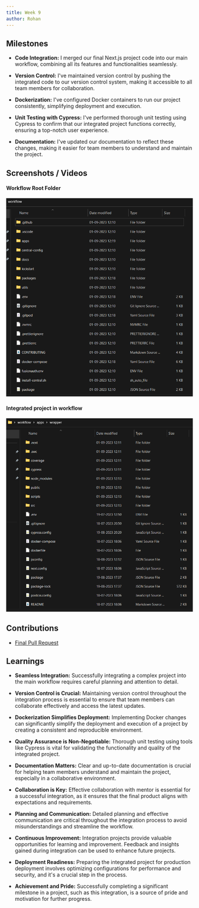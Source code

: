 ```yaml
---
title: Week 9
author: Rohan
---
```


## Milestones
- **Code Integration:** I merged our final Next.js project code into our main workflow, combining all its features and functionalities seamlessly.

- **Version Control:** I've maintained version control by pushing the integrated code to our version control system, making it accessible to all team members for collaboration.

- **Dockerization:** I've configured Docker containers to run our project consistently, simplifying deployment and execution.

- **Unit Testing with Cypress:** I've performed thorough unit testing using Cypress to confirm that our integrated project functions correctly, ensuring a top-notch user experience.

- **Documentation:** I've updated our documentation to reflect these changes, making it easier for team members to understand and maintain the project.

## Screenshots / Videos 
#### Workflow Root Folder 
![Workflow Root Folder](../assets/workflow-root-folder.png)

#### Integrated project in workflow 
![Integrated project in workflow](../assets/Integrated-project.png)
## Contributions

- [Final Pull Request](https://github.com/Samagra-Development/workflow/pull/78)
## Learnings

- **Seamless Integration:** Successfully integrating a complex project into the main workflow requires careful planning and attention to detail.

- **Version Control is Crucial:** Maintaining version control throughout the integration process is essential to ensure that team members can collaborate effectively and access the latest updates.

- **Dockerization Simplifies Deployment:** Implementing Docker changes can significantly simplify the deployment and execution of a project by creating a consistent and reproducible environment.

- **Quality Assurance is Non-Negotiable:** Thorough unit testing using tools like Cypress is vital for validating the functionality and quality of the integrated project.

- **Documentation Matters:** Clear and up-to-date documentation is crucial for helping team members understand and maintain the project, especially in a collaborative environment.

- **Collaboration is Key:** Effective collaboration with mentor is essential for a successful integration, as it ensures that the final product aligns with expectations and requirements.

- **Planning and Communication:** Detailed planning and effective communication are critical throughout the integration process to avoid misunderstandings and streamline the workflow.

- **Continuous Improvement:** Integration projects provide valuable opportunities for learning and improvement. Feedback and insights gained during integration can be used to enhance future projects.

- **Deployment Readiness:** Preparing the integrated project for production deployment involves optimizing configurations for performance and security, and it's a crucial step in the process.

- **Achievement and Pride:** Successfully completing a significant milestone in a project, such as this integration, is a source of pride and motivation for further progress.